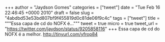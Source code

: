 
+++
author = "Jaydson Gomes"
categories = ["tweet"]
date = "Tue Feb 16 22:46:45 +0000 2010"
draft = false
slug = "4abdbd53e53bd807bf9f455819d0c81de06f9c4c"
tags = ["tweet"]
title = """Essa capa de cd do NOFX é..."""
tweet = true
micro = true
tweet_url = "https://twitter.com/jaydson/status/9205858116"
+++
Essa capa de cd do NOFX é a melhor. http://tinyurl.com/yfrop84
